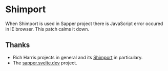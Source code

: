 # Shimport

When Shimport is used in Sapper project there is JavaScript error occured in IE browser.
This patch calms it down.

## Thanks

* Rich Harris projects in general and its [Shimport](https://github.com/Rich-Harris/shimport) in particulary.
* The [sapper.svelte.dev](https://sapper.svelte.dev) project.
